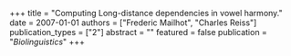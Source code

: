 +++
title = "Computing Long-distance dependencies in vowel harmony."
date = 2007-01-01
authors = ["Frederic Mailhot", "Charles Reiss"]
publication_types = ["2"]
abstract = ""
featured = false
publication = "*Biolinguistics*"
+++

